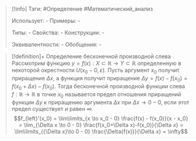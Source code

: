 > [!info]
> Тэги: #Определение #Математический_анализ   
> 
> Использует: *-*
> Примеры: *-*
> 
> Типы: *-*
> Свойства: *-*
> Конструкции: *-*
> 
> Эквивалентности: *-*
> Обобщения: *-*

> [!definition]+ Определение бесконечной производной слева
> Рассмотрим функцию $y = f(x):X \subset \mathbb{R}\rightarrow Y \subset \mathbb{R}$ определенную в некоторой окрестности $U(x_0-0, \varepsilon)$. Пусть аргумент $x_0$ получит приращение $\Delta x$, а функция получит приращение $\Delta y = f(x) - f(x_0) = f(x_0 + \Delta x) - f(x_0)$. Тогда бесконечной производной функции слева $f: \mathbb{R}\rightarrow \mathbb{R}$ в точке $x_0$ называется предел отношения приращений функции $\Delta y$ к приращению аргумента $\Delta x$ при $\Delta x \to 0 - 0$, если этот предел существует и равен $\infty$. $$f_{left}'(x_0) = \lim\limits_{x \to x_0 - 0} \frac{f(x) - f(x_0)}{x - x_0} = \lim_{\Delta x \to 0 - 0} \frac{f(x_0+\Delta x)-f(x_0)}{\Delta x} = \lim\limits_{{\Delta x}\to 0 - 0} \frac{\Delta{f(x)}}{\Delta x} = \infty$$
